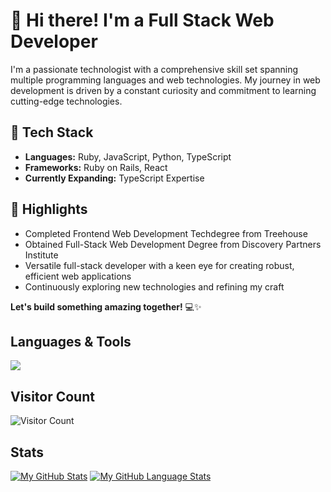 # 👋 Hi there! I'm a Full Stack Web Developer

I'm a passionate technologist with a comprehensive skill set spanning multiple programming languages and web technologies. My journey in web development is driven by a constant curiosity and commitment to learning cutting-edge technologies.

## 🚀 Tech Stack
- **Languages:** Ruby, JavaScript, Python, TypeScript
- **Frameworks:** Ruby on Rails, React
- **Currently Expanding:** TypeScript Expertise

## 🌟 Highlights
- Completed Frontend Web Development Techdegree from Treehouse
- Obtained Full-Stack Web Development Degree from Discovery Partners Institute
- Versatile full-stack developer with a keen eye for creating robust, efficient web applications
- Continuously exploring new technologies and refining my craft

**Let's build something amazing together!** 💻✨
  
 <h2>Languages & Tools</h2>
 <p align="left">
  <a href="https://skillicons.dev">
    <img src="https://skillicons.dev/icons?i=js,html,css,react,typescript,ruby,rails,github,git,nextjs,aws,bootstrap,vscode,mongodb,postgres,sass,python,vite,firebase,nodejs&perline=8" />
  </a>
 </p>

 <h2>Visitor Count</h2>
 
![Visitor Count](https://profile-counter.glitch.me/{gomezzzer-rq}/count.svg) 

 <h2>Stats</h2>
 
[![My GitHub Stats](https://github-readme-stats.vercel.app/api/?username=gomezzzer&count_private=true&theme=transparent&showicons=true)]()
[![My GitHub Language Stats](https://github-readme-stats.vercel.app/api/top-langs/?username=gomezzzer&langs_count=5&theme=transparent)]()




